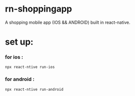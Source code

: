 # rn-shoppingapp
A shopping mobile app (IOS &amp;&amp; ANDROID) built in react-native.

# set up:
### for ios :
  `npx react-ntive run-ios`

### for android :
  `npx react-ntive run-android`

